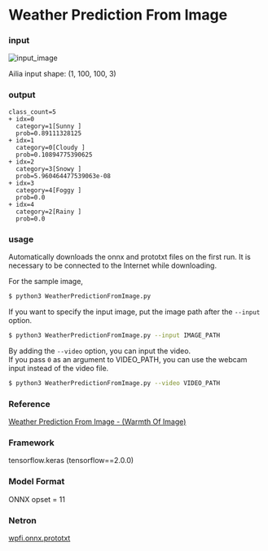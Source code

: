 # Weather Prediction From Image

### input
![input_image](https://user-images.githubusercontent.com/78332175/120158006-99d3a280-c22e-11eb-96c7-c70c05dacc5f.jpg)

Ailia input shape: (1, 100, 100, 3)  


### output
```
class_count=5
+ idx=0
  category=1[Sunny ]
  prob=0.89111328125
+ idx=1
  category=0[Cloudy ]
  prob=0.10894775390625
+ idx=2
  category=3[Snowy ]
  prob=5.960464477539063e-08
+ idx=3
  category=4[Foggy ]
  prob=0.0
+ idx=4
  category=2[Rainy ]
  prob=0.0
```

### usage
Automatically downloads the onnx and prototxt files on the first run.
It is necessary to be connected to the Internet while downloading.

For the sample image,
``` bash
$ python3 WeatherPredictionFromImage.py
```

If you want to specify the input image, put the image path after the `--input` option.  
```bash
$ python3 WeatherPredictionFromImage.py --input IMAGE_PATH
```

By adding the `--video` option, you can input the video.   
If you pass `0` as an argument to VIDEO_PATH, you can use the webcam input instead of the video file.
```bash
$ python3 WeatherPredictionFromImage.py --video VIDEO_PATH
```

### Reference
[Weather Prediction From Image - (Warmth Of Image)](https://github.com/berkgulay/WeatherPredictionFromImage)

### Framework

tensorflow.keras (tensorflow==2.0.0)

### Model Format
ONNX opset = 11

### Netron

[wpfi.onnx.prototxt](https://netron.app/?url=https://storage.googleapis.com/ailia-models/WeatherPredictionFromImage/wpfi.onnx.prototxt)

